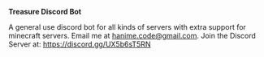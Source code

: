 **Treasure Discord Bot**

A general use discord bot for all 
kinds of servers with extra support
for minecraft servers. Email me at 
hanime.code@gmail.com. Join the Discord Server at: https://discord.gg/UX5b6sT5RN
